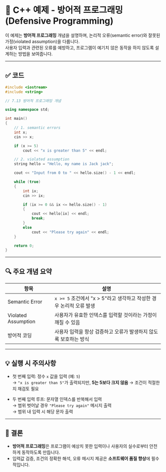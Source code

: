 # 📘 C++ 예제 - 방어적 프로그래밍 (Defensive Programming)

이 예제는 **방어적 프로그래밍** 개념을 설명하며, 논리적 오류(semantic error)와 잘못된 가정(violated assumption)을 다룹니다.  
사용자 입력과 관련된 오류를 예방하고, 프로그램이 예기치 않은 동작을 하지 않도록 설계하는 방법을 보여줍니다.

---

## ✅ 코드

```cpp
#include <iostream>
#include <string>

// 7.13 방어적 프로그래밍 개념

using namespace std;

int main()
{
	// 1. semantic errors
	int x;
	cin >> x;

	if (x >= 5)
		cout << "x is greater than 5" << endl;

	// 2. violated assumption
	string hello = "Hello, my name is Jack jack";

	cout << "Input from 0 to " << hello.size() - 1 << endl;

	while (true)
	{
		int ix;
		cin >> ix;

		if (ix >= 0 && ix <= hello.size() - 1)
		{
			cout << hello[ix] << endl;
			break;
		}
		else
			cout << "Please try again" << endl;
	}

	return 0;
}
```

---

## 🔍 주요 개념 요약

| 항목 | 설명 |
|------|------|
| Semantic Error | `x >= 5` 조건에서 "x > 5"라고 생각하고 작성한 경우 논리적 오류 발생 |
| Violated Assumption | 사용자가 유효한 인덱스를 입력할 것이라는 가정이 깨질 수 있음 |
| 방어적 코딩 | 사용자 입력을 항상 검증하고 오류가 발생하지 않도록 보호하는 방식 |

---

## 💡 실행 시 주의사항

- 첫 번째 입력: 정수 `x` 값을 입력 (예: `5`)  
  → `"x is greater than 5"`가 출력되지만, **5는 5보다 크지 않음** → 조건이 적절한지 재검토 필요

- 두 번째 입력 루프: 문자열 인덱스를 반복해서 입력  
  → 범위 벗어날 경우 `"Please try again"` 메시지 출력  
  → 범위 내 입력 시 해당 문자 출력

---

## 📌 결론

- **방어적 프로그래밍**은 프로그램이 예상치 못한 입력이나 사용자의 실수로부터 안전하게 동작하도록 만듭니다.
- 입력값 검증, 조건의 정확한 해석, 오류 메시지 제공은 **소프트웨어 품질 향상**에 필수적입니다.
